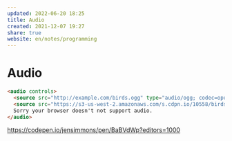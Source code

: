 ```yaml
---  
updated: 2022-06-20 18:25  
title: Audio  
created: 2021-12-07 19:27  
share: true  
website: en/notes/programming  
---  
```

  
# Audio  
  
```html  
<audio controls>  
  <source src="http://example.com/birds.ogg" type="audio/ogg; codec=opus" />  
  <source src="https://s3-us-west-2.amazonaws.com/s.cdpn.io/10558/birds.mp3" type="audio/mpeg" />  
  Sorry your browser doesn't not support audio.  
</audio>  
```  
  
<https://codepen.io/jensimmons/pen/BaBVdWp?editors=1000>  
